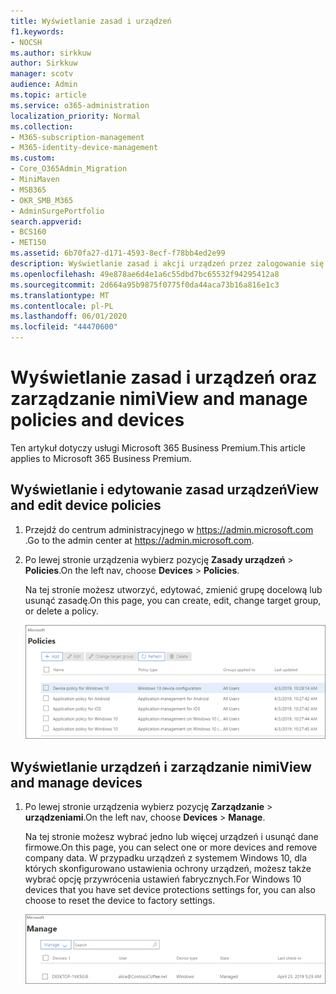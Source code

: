 ```yaml
---
title: Wyświetlanie zasad i urządzeń
f1.keywords:
- NOCSH
ms.author: sirkkuw
author: Sirkkuw
manager: scotv
audience: Admin
ms.topic: article
ms.service: o365-administration
localization_priority: Normal
ms.collection:
- M365-subscription-management
- M365-identity-device-management
ms.custom:
- Core_O365Admin_Migration
- MiniMaven
- MSB365
- OKR_SMB_M365
- AdminSurgePortfolio
search.appverid:
- BCS160
- MET150
ms.assetid: 6b70fa27-d171-4593-8ecf-f78bb4ed2e99
description: Wyświetlanie zasad i akcji urządzeń przez zalogowanie się do usługi Microsoft 365 dla firm z poświadczeniami administratora globalnego.
ms.openlocfilehash: 49e878ae6d4e1a6c55dbd7bc65532f94295412a8
ms.sourcegitcommit: 2d664a95b9875f0775f0da44aca73b16a816e1c3
ms.translationtype: MT
ms.contentlocale: pl-PL
ms.lasthandoff: 06/01/2020
ms.locfileid: "44470600"
---
```

# <a name="view-and-manage-policies-and-devices"></a><span data-ttu-id="dfa43-103">Wyświetlanie zasad i urządzeń oraz zarządzanie nimi</span><span class="sxs-lookup"><span data-stu-id="dfa43-103">View and manage policies and devices</span></span>

<span data-ttu-id="dfa43-104">Ten artykuł dotyczy usługi Microsoft 365 Business Premium.</span><span class="sxs-lookup"><span data-stu-id="dfa43-104">This article applies to Microsoft 365 Business Premium.</span></span>

## <a name="view-and-edit-device-policies"></a><span data-ttu-id="dfa43-105">Wyświetlanie i edytowanie zasad urządzeń</span><span class="sxs-lookup"><span data-stu-id="dfa43-105">View and edit device policies</span></span>

1.  <span data-ttu-id="dfa43-106">Przejdź do centrum administracyjnego w <a href="https://go.microsoft.com/fwlink/p/?linkid=837890" target="_blank">https://admin.microsoft.com</a> .</span><span class="sxs-lookup"><span data-stu-id="dfa43-106">Go to the admin center at <a href="https://go.microsoft.com/fwlink/p/?linkid=837890" target="_blank">https://admin.microsoft.com</a>.</span></span>
2. <span data-ttu-id="dfa43-107">Po lewej stronie urządzenia wybierz pozycję **Zasady urządzeń** \> **Policies**.</span><span class="sxs-lookup"><span data-stu-id="dfa43-107">On the left nav, choose **Devices** \> **Policies**.</span></span>

    <span data-ttu-id="dfa43-108">Na tej stronie możesz utworzyć, edytować, zmienić grupę docelową lub usunąć zasadę.</span><span class="sxs-lookup"><span data-stu-id="dfa43-108">On this page, you can create, edit, change target group, or delete a policy.</span></span>

    ![Screenshot of the Policies page](../media/devicepolicies.png)
  
## <a name="view-and-manage-devices"></a><span data-ttu-id="dfa43-110">Wyświetlanie urządzeń i zarządzanie nimi</span><span class="sxs-lookup"><span data-stu-id="dfa43-110">View and manage devices</span></span>

1. <span data-ttu-id="dfa43-111">Po lewej stronie urządzenia wybierz pozycję **Zarządzanie** \> **urządzeniami**.</span><span class="sxs-lookup"><span data-stu-id="dfa43-111">On the left nav, choose **Devices** \> **Manage**.</span></span> 
    
    <span data-ttu-id="dfa43-112">Na tej stronie możesz wybrać jedno lub więcej urządzeń i usunąć dane firmowe.</span><span class="sxs-lookup"><span data-stu-id="dfa43-112">On this page, you can select one or more devices and remove company data.</span></span> <span data-ttu-id="dfa43-113">W przypadku urządzeń z systemem Windows 10, dla których skonfigurowano ustawienia ochrony urządzeń, możesz także wybrać opcję przywrócenia ustawień fabrycznych.</span><span class="sxs-lookup"><span data-stu-id="dfa43-113">For Windows 10 devices that you have set device protections settings for, you can also choose to reset the device to factory settings.</span></span>
  
   ![Strona Zarządzanie urządzeniami](../media/devicesmanage.png)

